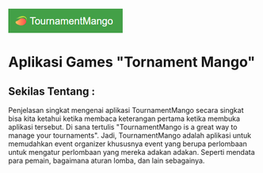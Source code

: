 ![alt text](https://github.com/faukisatu/laporan-komdat/blob/master/TournamentMango.PNG)
<h1>Aplikasi Games "Tornament Mango"</h1>

<h2>Sekilas Tentang :</h2>

Penjelasan singkat mengenai aplikasi TournamentMango secara singkat bisa kita ketahui ketika membaca keterangan pertama ketika membuka aplikasi tersebut. Di sana tertulis "TournamentMango is a great way to manage your tournaments". Jadi, TournamentMango adalah aplikasi untuk memudahkan event organizer khususnya event yang berupa perlombaan untuk mengatur perlombaan yang mereka adakan adakan. Seperti mendata para pemain, bagaimana aturan lomba, dan lain sebagainya.
